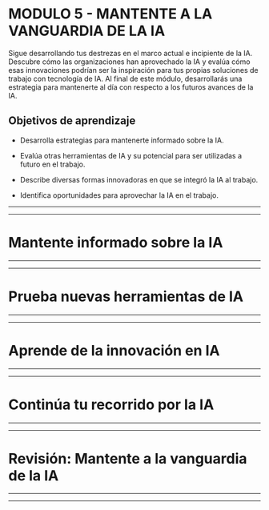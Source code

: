 # MODULO 5 - MANTENTE A LA VANGUARDIA DE LA IA

Sigue desarrollando tus destrezas en el marco actual e incipiente de la IA. Descubre cómo las organizaciones han aprovechado la IA y evalúa cómo esas innovaciones podrían ser la inspiración para tus propias soluciones de trabajo con tecnología de IA. Al final de este módulo, desarrollarás una estrategia para mantenerte al día con respecto a los futuros avances de la IA.

## Objetivos de aprendizaje

- Desarrolla estrategias para mantenerte informado sobre la IA.

- Evalúa otras herramientas de IA y su potencial para ser utilizadas a futuro en el trabajo.

- Describe diversas formas innovadoras en que se integró la IA al trabajo.

- Identifica oportunidades para aprovechar la IA en el trabajo.

---
---

# Mantente informado sobre la IA

---
---

# Prueba nuevas herramientas de IA

---
---

# Aprende de la innovación en IA

---
---

# Continúa tu recorrido por la IA

---
---

# Revisión: Mantente a la vanguardia de la IA


---
---

